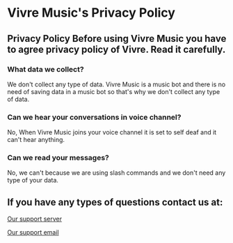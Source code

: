 # Vivre Music's Privacy Policy

## Privacy Policy Before using Vivre Music you have to agree privacy policy of Vivre. Read it carefully.
### What data we collect?
We don't collect any type of data. Vivre Music is a music bot and there is no need of saving data in a music bot so that's why we don't collect any type of data.

### Can we hear your conversations in voice channel?
No, When Vivre Music joins your voice channel it is set to self deaf and it can't hear anything.

### Can we read your messages?
No, we can't because we are using slash commands and we don't need any type of your data.

## If you have any types of questions contact us at:
[Our support server](https://discord.gg/hW5yWHgEtf)

[Our support email](mailto:vivrebot@gmail.com)
